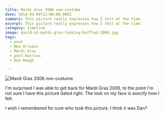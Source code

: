 ```yaml
---
title: Mardi Gras 2006 non-costume
date: 2014-03-04T11:00:00.000Z
summary: This picture really expresses how I felt at the time.
excerpt: This picture really expresses how I felt at the time.
category: timeline
image: david-at-mardi-gras-looking-baffled-2006.jpg
tags:
  - post 
  - New Orleans
  - Mardi Gras
  - post-Katrina
  - Dan Haugh

---
```


![Mardi Gras 2006 non-costume](/static/img/timeline/david-at-mardi-gras-looking-baffled-2006.jpg "Mardi Gras 2006 non-costume")

I'm surprised I was able to get back for Mardi Gras 2006, to the point I'm not sure I have this picture dated right. The look on my face is _exactly_ how I felt.

I wish I remembered for sure who took this picture. I think it was Dan?